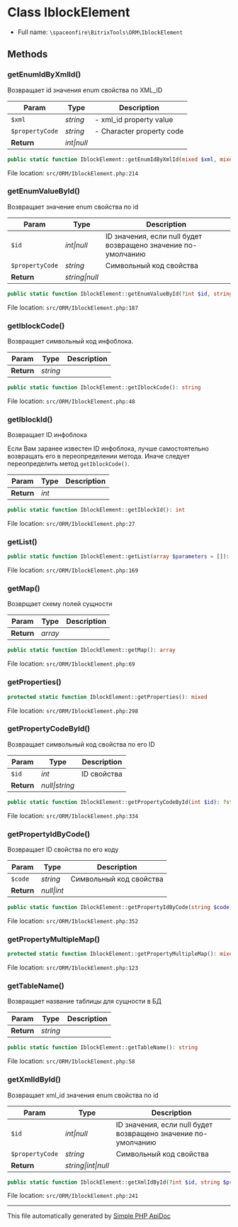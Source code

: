 # Class IblockElement

-   Full name: `\spaceonfire\BitrixTools\ORM\IblockElement`

## Methods

### getEnumIdByXmlId()

Возвращает id значения enum свойства по XML_ID

| Param           | Type            | Description               |
| --------------- | --------------- | ------------------------- |
| `$xml`          | _string_        | - xml_id property value   |
| `$propertyCode` | _string_        | - Character property code |
| **Return**      | _int&#124;null_ |                           |

```php
public static function IblockElement::getEnumIdByXmlId(mixed $xml, mixed $propertyCode): ?int
```

File location: `src/ORM/IblockElement.php:214`

### getEnumValueById()

Возвращает значение enum свойства по id

| Param           | Type               | Description                                                   |
| --------------- | ------------------ | ------------------------------------------------------------- |
| `$id`           | _int&#124;null_    | ID значения, если null будет возвращено значение по-умолчанию |
| `$propertyCode` | _string_           | Символьный код свойства                                       |
| **Return**      | _string&#124;null_ |                                                               |

```php
public static function IblockElement::getEnumValueById(?int $id, string $propertyCode): ?string
```

File location: `src/ORM/IblockElement.php:187`

### getIblockCode()

Возвращает символьный код инфоблока.

| Param      | Type     | Description |
| ---------- | -------- | ----------- |
| **Return** | _string_ |             |

```php
public static function IblockElement::getIblockCode(): string
```

File location: `src/ORM/IblockElement.php:48`

### getIblockId()

Возвращает ID инфоблока

Если Вам заранее известен ID инфоблока, лучше самостоятельно возвращать его в переопределении
метода. Иначе следует переопределить метод `getIblockCode()`.

| Param      | Type  | Description |
| ---------- | ----- | ----------- |
| **Return** | _int_ |             |

```php
public static function IblockElement::getIblockId(): int
```

File location: `src/ORM/IblockElement.php:27`

### getList()

```php
public static function IblockElement::getList(array $parameters = []): mixed
```

File location: `src/ORM/IblockElement.php:169`

### getMap()

Возврщает схему полей сущности

| Param      | Type    | Description |
| ---------- | ------- | ----------- |
| **Return** | _array_ |             |

```php
public static function IblockElement::getMap(): array
```

File location: `src/ORM/IblockElement.php:69`

### getProperties()

```php
protected static function IblockElement::getProperties(): mixed
```

File location: `src/ORM/IblockElement.php:298`

### getPropertyCodeById()

Возвращает символьный код свойства по его ID

| Param      | Type               | Description |
| ---------- | ------------------ | ----------- |
| `$id`      | _int_              | ID свойства |
| **Return** | _null&#124;string_ |             |

```php
public static function IblockElement::getPropertyCodeById(int $id): ?string
```

File location: `src/ORM/IblockElement.php:334`

### getPropertyIdByCode()

Возвращает ID свойства по его коду

| Param      | Type            | Description             |
| ---------- | --------------- | ----------------------- |
| `$code`    | _string_        | Символьный код свойства |
| **Return** | _null&#124;int_ |                         |

```php
public static function IblockElement::getPropertyIdByCode(string $code): ?int
```

File location: `src/ORM/IblockElement.php:352`

### getPropertyMultipleMap()

```php
protected static function IblockElement::getPropertyMultipleMap(): mixed
```

File location: `src/ORM/IblockElement.php:123`

### getTableName()

Возвращает название таблицы для сущности в БД

| Param      | Type     | Description |
| ---------- | -------- | ----------- |
| **Return** | _string_ |             |

```php
public static function IblockElement::getTableName(): string
```

File location: `src/ORM/IblockElement.php:58`

### getXmlIdById()

Возвращает xml_id значения enum свойства по id

| Param           | Type                        | Description                                                   |
| --------------- | --------------------------- | ------------------------------------------------------------- |
| `$id`           | _int&#124;null_             | ID значения, если null будет возвращено значение по-умолчанию |
| `$propertyCode` | _string_                    | Символьный код свойства                                       |
| **Return**      | _string&#124;int&#124;null_ |                                                               |

```php
public static function IblockElement::getXmlIdById(?int $id, string $propertyCode): mixed
```

File location: `src/ORM/IblockElement.php:241`

---

This file automatically generated by [Simple PHP ApiDoc](https://github.com/spaceonfire/simple-php-apidoc)
